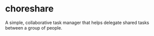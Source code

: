 choreshare
==========

A simple, collaborative task manager that helps delegate shared tasks between a group of people.
